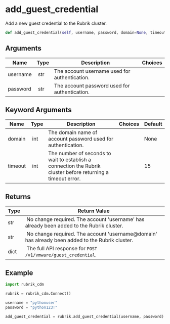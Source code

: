 # add_guest_credential

Add a new guest credential to the Rubrik cluster.

```py
def add_guest_credential(self, username, password, domain=None, timeout=15):
```

## Arguments

| Name        | Type | Description                                                                 | Choices |
|-------------|------|-----------------------------------------------------------------------------|---------|
| username  | str | The account username used for authentication. |  |
| password  | str | The account password used for authentication. |  |

## Keyword Arguments

| Name        | Type | Description                                                                 | Choices | Default |
|-------------|------|-----------------------------------------------------------------------------|---------|---------|
| domain  | int | The domain name of account password used for authentication.  |  | None |
| timeout  | int | The number of seconds to wait to establish a connection the Rubrik cluster before returning a timeout error.  |  | 15 |

## Returns

| Type | Return Value                                                                                  |
|------|-----------------------------------------------------------------------------------------------|
| str | No change required. The account 'username' has already been added to the Rubrik cluster. |
| str | No change required. The account 'username@domain' has already been added to the Rubrik cluster. |
| dict | The full API response for `POST /v1/vmware/guest_credential`. |



## Example

```py
import rubrik_cdm

rubrik = rubrik_cdm.Connect()

username = "pythonuser"
password = "python123!"

add_guest_credential = rubrik.add_guest_credential(username, password)
```
